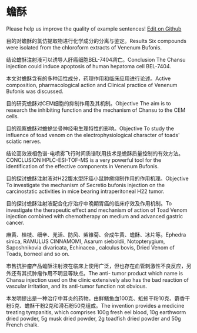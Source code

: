 # 蟾酥

Please help us improve the quality of example sentences! [Edit on Github](https://github.com/jiyushe/jiyu-example-sentence-source/blob/main/chinese/chansu.md)

<p><span class="chinese">目的对蟾酥的氯仿提取物进行化学成分的分离与鉴定。</span><span class="english">Results Six compounds were isolated from the chloroform extracts of Venenum Bufonis.</span></p>

<p><span class="chinese">结论蟾酥注射液可以诱导人肝癌细胞BEL-7404凋亡。</span><span class="english">Conclusion The Chansu injection could induce apoptosis of human hepatoma cell BEL-7404.</span></p>

<p><span class="chinese">本文对蟾酥含有的多种活性成分，药理作用和临床应用进行论述。</span><span class="english">Active composition, pharmacological action and Clinical practice of Venenum Bufonis was discussed.</span></p>

<p><span class="chinese">目的研究蟾酥对CEM细胞的抑制作用及其机制。</span><span class="english">Objective The aim is to research the inhibiting function and the mechanism of Chansu to the CEM cells.</span></p>

<p><span class="chinese">目的观察蟾酥对蟾蜍坐骨神经电生理特性的影响。</span><span class="english">Objective To study the influence of toad venom on the electrophysiological character of toads' sciatic nerves.</span></p>

<p><span class="chinese">结论高效液相色谱-电喷雾飞行时间质谱联用技术是蟾酥质量控制的有效方法。</span><span class="english">CONCLUSION HPLC-ESI-TOF-MS is a very powerful tool for the identification of the effective components in Venenum Bufonis.</span></p>

<p><span class="chinese">目的探讨蟾酥注射液对H22腹水型肝癌小鼠肿瘤抑制作用的作用机理。</span><span class="english">Objective To investigate the mechanism of Secretio bufonis injection on the carcinostatic activities in mice bearing intraperitoneal H22 tumor.</span></p>

<p><span class="chinese">目的探讨蟾酥注射液配合化疗治疗中晚期胃癌的临床疗效及作用机制。</span><span class="english">To investigate the therapeutic effect and mechanism of action of Toad Venom injection combined with chemotherapy on medium and advanced gastric cancer.</span></p>

<p><span class="chinese">麻黄、桂枝、细辛、羌活、防风、紫锥菊、合成牛黄、蟾酥、冰片等。</span><span class="english">Ephedra sinica, RAMULUS CINNAMOMI, Asarum sieboldii, Notopterygium, Saposhnikovia divaricata, Echinacea , calculus bovis, Dried Venom of Toads, borneol and so on.</span></p>

<p><span class="chinese">市售抗肿瘤产品蟾酥注射液在临床上使用广泛，但也存在血管刺激性不良反应，另外还有其抗肿瘤作用不明显等缺点。</span><span class="english">The anti- tumor product which name is Chansu injection used on the clinic extensively also has the bad reaction of vascular irritation, and its anti-tumor function not obvious.</span></p>

<p><span class="chinese">本发明提出是一种治疗中耳炎的药物。由鲜鳝鱼血100克、蚯蚓干粉10克、麝香干粉5克、蟾酥干粉2克和滑石粉50克组成。</span><span class="english">The invention provides a medicine treating tympanitis, which comprises 100g fresh eel blood, 10g earthworm dried powder, 5g musk dried powder, 2g toadfish dried powder and 50g French chalk.</span></p>

